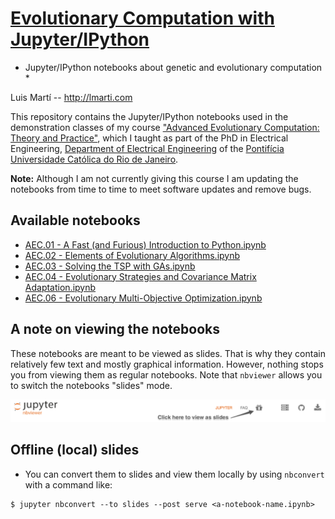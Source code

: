 # [Evolutionary Computation with Jupyter/IPython](http://lmarti.github.io/evolutionary-computation-course/)
* Jupyter/IPython notebooks about genetic and evolutionary computation *

Luis Martí -- http://lmarti.com

This repository contains the Jupyter/IPython notebooks used in the demonstration classes of my course ["Advanced Evolutionary Computation: Theory and Practice"](http://lmarti.com/aec-2014), which I taught as part of the PhD in Electrical Engineering, [Department of Electrical Engineering](http://www.ele.puc-rio.br/) of the [Pontifícia Universidade Católica do Rio de Janeiro](http://www.puc-rio.br/).

**Note:** Although I am not currently giving this course I am updating the notebooks from time to time to meet software updates and remove bugs.

## Available notebooks

* [AEC.01 - A Fast (and Furious) Introduction to Python.ipynb](http://nbviewer.jupyter.org/github/lmarti/evolutionary-computation-course/blob/master/AEC.01%20-%20A%20Fast%20%28and%20Furious%29%20Introduction%20to%20Python.ipynb)
* [AEC.02 - Elements of Evolutionary Algorithms.ipynb](http://nbviewer.jupyter.org/github/lmarti/evolutionary-computation-course/blob/master/AEC.02%20-%20Elements%20of%20Evolutionary%20Algorithms.ipynb)
* [AEC.03 - Solving the TSP with GAs.ipynb](http://nbviewer.jupyter.org/github/lmarti/evolutionary-computation-course/blob/master/AEC.03%20-%20Solving%20the%20TSP%20with%20GAs.ipynb)
* [AEC.04 - Evolutionary Strategies and Covariance Matrix Adaptation.ipynb](http://nbviewer.jupyter.org/github/lmarti/evolutionary-computation-course/blob/master/AEC.04%20-%20Evolutionary%20Strategies%20and%20Covariance%20Matrix%20Adaptation.ipynb)
* [AEC.06 - Evolutionary Multi-Objective Optimization.ipynb](http://nbviewer.jupyter.org/github/lmarti/evolutionary-computation-course/blob/master/AEC.06%20-%20Evolutionary%20Multi-Objective%20Optimization.ipynb)

## A note on viewing the notebooks

These notebooks are meant to be viewed as slides. That is why they contain relatively few text and mostly graphical information. However, nothing stops you from viewing them as regular notebooks. Note that `nbviewer` allows you to switch the notebooks "slides" mode.

![Click to view as slides](https://raw.githubusercontent.com/lmarti/jupyter_custom/master/imgs/view-as-slides.png)

## Offline (local) slides

* You can convert them to slides and view them locally by using `nbconvert` with a command like:

```
$ jupyter nbconvert --to slides --post serve <a-notebook-name.ipynb>
```
